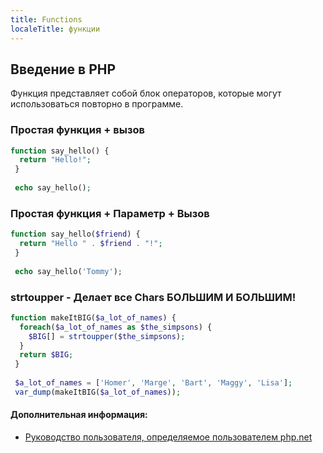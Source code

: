 ```yaml
---
title: Functions
localeTitle: функции
---
```

## Введение в PHP

Функция представляет собой блок операторов, которые могут использоваться повторно в программе.

### Простая функция + вызов

```php
function say_hello() { 
  return "Hello!"; 
 } 
 
 echo say_hello(); 
```

### Простая функция + Параметр + Вызов

```php
function say_hello($friend) { 
  return "Hello " . $friend . "!"; 
 } 
 
 echo say_hello('Tommy'); 
```

### strtoupper - Делает все Chars БОЛЬШИМ И БОЛЬШИМ!

```php
function makeItBIG($a_lot_of_names) { 
  foreach($a_lot_of_names as $the_simpsons) { 
    $BIG[] = strtoupper($the_simpsons); 
  } 
  return $BIG; 
 } 
 
 $a_lot_of_names = ['Homer', 'Marge', 'Bart', 'Maggy', 'Lisa']; 
 var_dump(makeItBIG($a_lot_of_names)); 
```

#### Дополнительная информация:

*   [Руководство пользователя, определяемое пользователем php.net](https://secure.php.net/manual/en/functions.user-defined.php)